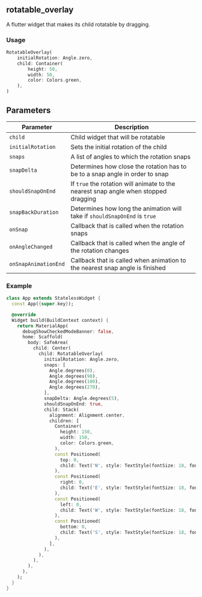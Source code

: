 ## rotatable_overlay

A flutter widget that makes its child rotatable by dragging.

### Usage

```dart
RotatableOverlay(
    initialRotation: Angle.zero,
    child: Container(
        height: 50,
        width: 50,
        color: Colors.green,
    ),
)
```

## Parameters

| Parameter | Description |
|---|---|
| `child` | Child widget that will be rotatable |
| `initialRotation` | Sets the initial rotation of the child |
| `snaps` | A list of angles to which the rotation snaps |
| `snapDelta` | Determines how close the rotation has to be to a snap angle in order to snap |
| `shouldSnapOnEnd` | If `true` the rotation will animate to the nearest snap angle when stopped dragging |
| `snapBackDuration` | Determines how long the animation will take if `shouldSnapOnEnd` is `true` |
| `onSnap` | Callback that is called when the rotation snaps |
| `onAngleChanged` | Callback that is called when the angle of the rotation changes |
| `onSnapAnimationEnd` | Callback that is called when animation to the nearest snap angle is finished |

### Example

```dart
class App extends StatelessWidget {
  const App({super.key});

  @override
  Widget build(BuildContext context) {
    return MaterialApp(
      debugShowCheckedModeBanner: false,
      home: Scaffold(
        body: SafeArea(
          child: Center(
            child: RotatableOverlay(
              initialRotation: Angle.zero,
              snaps: [
                Angle.degrees(0),
                Angle.degrees(90),
                Angle.degrees(180),
                Angle.degrees(270),
              ],
              snapDelta: Angle.degrees(5),
              shouldSnapOnEnd: true,
              child: Stack(
                alignment: Alignment.center,
                children: [
                  Container(
                    height: 150,
                    width: 150,
                    color: Colors.green,
                  ),
                  const Positioned(
                    top: 0,
                    child: Text('N', style: TextStyle(fontSize: 18, fontWeight: FontWeight.bold)),
                  ),
                  const Positioned(
                    right: 0,
                    child: Text('E', style: TextStyle(fontSize: 18, fontWeight: FontWeight.bold)),
                  ),
                  const Positioned(
                    left: 0,
                    child: Text('W', style: TextStyle(fontSize: 18, fontWeight: FontWeight.bold)),
                  ),
                  const Positioned(
                    bottom: 0,
                    child: Text('S', style: TextStyle(fontSize: 18, fontWeight: FontWeight.bold)),
                  ),
                ],
              ),
            ),
          ),
        ),
      ),
    );
  }
}
```
